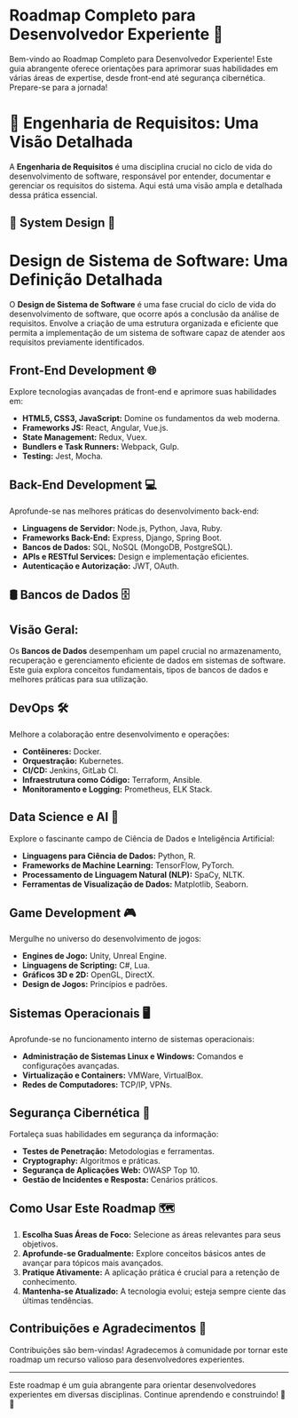 # Roadmap Completo para Desenvolvedor Experiente 🚀

Bem-vindo ao Roadmap Completo para Desenvolvedor Experiente! Este guia abrangente oferece orientações para aprimorar suas habilidades em várias áreas de expertise, desde front-end até segurança cibernética. Prepare-se para a jornada!

# **🪩 Engenharia de Requisitos: Uma Visão Detalhada**

A **Engenharia de Requisitos** é uma disciplina crucial no ciclo de vida do desenvolvimento de software, responsável por entender, documentar e gerenciar os requisitos do sistema. Aqui está uma visão ampla e detalhada dessa prática essencial.

## 🧱 System Design 🧱

# **Design de Sistema de Software: Uma Definição Detalhada**

O **Design de Sistema de Software** é uma fase crucial do ciclo de vida do desenvolvimento de software, que ocorre após a conclusão da análise de requisitos. Envolve a criação de uma estrutura organizada e eficiente que permita a implementação de um sistema de software capaz de atender aos requisitos previamente identificados.

## Front-End Development 🌐

Explore tecnologias avançadas de front-end e aprimore suas habilidades em:

- **HTML5, CSS3, JavaScript:** Domine os fundamentos da web moderna.
- **Frameworks JS:** React, Angular, Vue.js.
- **State Management:** Redux, Vuex.
- **Bundlers e Task Runners:** Webpack, Gulp.
- **Testing:** Jest, Mocha.

## Back-End Development 💻

Aprofunde-se nas melhores práticas do desenvolvimento back-end:

- **Linguagens de Servidor:** Node.js, Python, Java, Ruby.
- **Frameworks Back-End:** Express, Django, Spring Boot.
- **Bancos de Dados:** SQL, NoSQL (MongoDB, PostgreSQL).
- **APIs e RESTful Services:** Design e implementação eficientes.
- **Autenticação e Autorização:** JWT, OAuth.

## 🛢️ Bancos de Dados 🗄️

## **Visão Geral:**

Os **Bancos de Dados** desempenham um papel crucial no armazenamento, recuperação e gerenciamento eficiente de dados em sistemas de software. Este guia explora conceitos fundamentais, tipos de bancos de dados e melhores práticas para sua utilização.

## DevOps 🛠️

Melhore a colaboração entre desenvolvimento e operações:

- **Contêineres:** Docker.
- **Orquestração:** Kubernetes.
- **CI/CD:** Jenkins, GitLab CI.
- **Infraestrutura como Código:** Terraform, Ansible.
- **Monitoramento e Logging:** Prometheus, ELK Stack.

## Data Science e AI 🤖

Explore o fascinante campo de Ciência de Dados e Inteligência Artificial:

- **Linguagens para Ciência de Dados:** Python, R.
- **Frameworks de Machine Learning:** TensorFlow, PyTorch.
- **Processamento de Linguagem Natural (NLP):** SpaCy, NLTK.
- **Ferramentas de Visualização de Dados:** Matplotlib, Seaborn.

## Game Development 🎮

Mergulhe no universo do desenvolvimento de jogos:

- **Engines de Jogo:** Unity, Unreal Engine.
- **Linguagens de Scripting:** C#, Lua.
- **Gráficos 3D e 2D:** OpenGL, DirectX.
- **Design de Jogos:** Princípios e padrões.

## Sistemas Operacionais 🖥️

Aprofunde-se no funcionamento interno de sistemas operacionais:

- **Administração de Sistemas Linux e Windows:** Comandos e configurações avançadas.
- **Virtualização e Containers:** VMWare, VirtualBox.
- **Redes de Computadores:** TCP/IP, VPNs.

## Segurança Cibernética 🔐

Fortaleça suas habilidades em segurança da informação:

- **Testes de Penetração:** Metodologias e ferramentas.
- **Cryptography:** Algoritmos e práticas.
- **Segurança de Aplicações Web:** OWASP Top 10.
- **Gestão de Incidentes e Resposta:** Cenários práticos.

## Como Usar Este Roadmap 🗺️

1. **Escolha Suas Áreas de Foco:** Selecione as áreas relevantes para seus objetivos.
2. **Aprofunde-se Gradualmente:** Explore conceitos básicos antes de avançar para tópicos mais avançados.
3. **Pratique Ativamente:** A aplicação prática é crucial para a retenção de conhecimento.
4. **Mantenha-se Atualizado:** A tecnologia evolui; esteja sempre ciente das últimas tendências.

## Contribuições e Agradecimentos 🙌

Contribuições são bem-vindas! Agradecemos à comunidade por tornar este roadmap um recurso valioso para desenvolvedores experientes.

---

Este roadmap é um guia abrangente para orientar desenvolvedores experientes em diversas disciplinas. Continue aprendendo e construindo! 🚀✨
